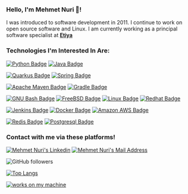 
### Hello, I'm Mehmet Nuri 👋!

I was introduced to software development in 2011. I continue to work on open source software and Linux.
I am currently working as a principal software specialist at  **[Etiya](https://github.com/Etiya)**


### Technologies I'm Interested In Are:

[![Python Badge](https://img.shields.io/badge/Python-3776AB?style=for-the-badge&logo=python&logoColor=white)](#)
[![Java Badge](https://img.shields.io/badge/Java-007396?style=for-the-badge&logo=java&logoColor=white)](#)


[![Quarkus Badge](https://img.shields.io/badge/Quarqus-2496ED?style=for-the-badge&logo=quarkus&logoColor=white&labelColor=black)](#)
[![Spring Badge](https://img.shields.io/badge/Spring-6DB33F?style=for-the-badge&logo=spring&logoColor=white)](#)

[![Apache Maven Badge](https://img.shields.io/badge/Maven-C71A36?style=for-the-badge&logo=apache-maven&logoColor=white)](#)
[![Gradle Badge](https://img.shields.io/badge/Gradle-02303A?style=for-the-badge&logo=gradle&logoColor=white)](#)


[![GNU Bash Badge](https://img.shields.io/badge/GnuBash-4EEA25?style=for-the-badge&logo=gnu-bash&logoColor=black)](#)
[![FreeBSD Badge](https://img.shields.io/badge/FreeBSD-AB2B28?style=for-the-badge&logo=freebsd&logoColor=white)](#)
[![Linux Badge](https://img.shields.io/badge/Linux-FCC624?style=for-the-badge&logo=linux&logoColor=black)](#)
[![Redhat Badge](https://img.shields.io/badge/Redhat-EE0000?style=for-the-badge&logo=red-hat&logoColor=white)](#)

[![Jenkins Badge](https://img.shields.io/badge/Jenkins-D24939?style=for-the-badge&logo=jenkins&logoColor=white)](#)
[![Docker Badge](https://img.shields.io/badge/Docker-2496ED?style=for-the-badge&logo=docker&logoColor=white)](#)
[![Amazon AWS Badge](https://img.shields.io/badge/Amazon_AWS-232F3E?style=for-the-badge&logo=amazon-aws&logoColor=white)](#)

[![Redis Badge](https://img.shields.io/badge/Redis-DC382D?style=for-the-badge&logo=redis&logoColor=white)](#)
[![Postgresql Badge](https://img.shields.io/badge/Postgresql-337691?style=for-the-badge&logo=postgresql&logoColor=white)](#)



### Contact with me via these platforms!

<a href="https://www.linkedin.com/in/mehmetnuri/" target="_blank" rel="nofollow"><img alt="Mehmet Nuri's Linkedin" src="https://img.shields.io/badge/LinkedIn-0077B5?style=for-the-badge&logo=linkedin&logoColor=white" /></a>
<a href="mailto:info@mehmetnuri.net" target="_blank" rel="nofollow"><img alt="Mehmet Nuri's Mail Address" src="https://img.shields.io/badge/E-Mail-D14836?style=for-the-badge&logo=mailru&logoColor=white" /></a>
 
![GitHub followers](https://img.shields.io/github/followers/mehmetnuri?color=black&label=Mehmet%20Nuri&logo=github&logoColor=red&style=social)
 
[![Top Langs](https://github-readme-stats-git-masterrstaa-rickstaa.vercel.app/api/top-langs/?username=mehmetnuri)](https://github.com/mehmetnuri/mehmetnuri)



[![works on my machine](https://badger-wtf.vercel.app/api/v1/image?borderColor=%23113f3d&borderWidth=4&startBg=%23ffffff&startText=%23113f3d&startLabel=works+on&endBg=%23d12c2c&endText=%23ffffff&endLabel=my+machine&rtl=0)](#)



